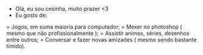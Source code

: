 - Olá, eu sou cesinha, muito prazer <3
- Eu gosto de:

= Jogos, em suma maioria para computador;
= Mexer no photoshop ( mesmo que não profissionalmente );
= Assistir animes, séries, desenhos entre outros;
= Conversar e fazer novas amizades ( mesmo sendo bastante tímido).

